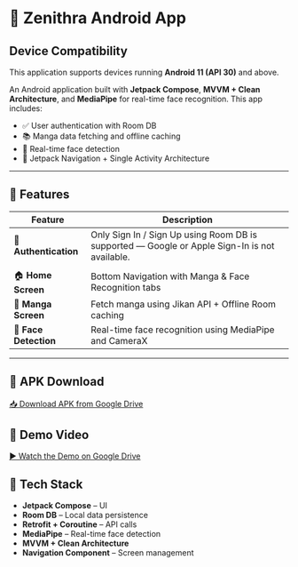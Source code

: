 # 📱 Zenithra Android App

## Device Compatibility

This application supports devices running **Android 11 (API 30)** and above.


An Android application built with **Jetpack Compose**, **MVVM + Clean Architecture**, and **MediaPipe** for real-time face recognition. This app includes:

- ✅ User authentication with Room DB
- 📚 Manga data fetching and offline caching
- 🧠 Real-time face detection
- 🧭 Jetpack Navigation + Single Activity Architecture

---

## 🧩 Features

| Feature                      | Description                                                |
|-----------------------------|------------------------------------------------------------------------------------------------|
| 🔐 **Authentication**       | Only Sign In / Sign Up using Room DB is supported — Google or Apple Sign-In is not available.
                               |
| 🏠 **Home Screen**          | Bottom Navigation with Manga & Face Recognition tabs                                           |
| 📖 **Manga Screen**         | Fetch manga using Jikan API + Offline Room caching                                        |
| 👤 **Face Detection**       | Real-time face recognition using MediaPipe and CameraX                                         |

---

## 🔗 APK Download

[📥 Download APK from Google Drive](https://drive.google.com/file/d/1tP1oqVv3FldMyAeYyL1x10Gf-Vki18Yj/view?usp=sharing)

## 🎥 Demo Video

[▶️ Watch the Demo on Google Drive](https://drive.google.com/file/d/13xubQf9Xo-rfkP1x5utJfJfvqJJsdCo0/view?usp=sharing)


## 🧱 Tech Stack

- **Jetpack Compose** – UI
- **Room DB** – Local data persistence
- **Retrofit + Coroutine** – API calls
- **MediaPipe** – Real-time face detection
- **MVVM + Clean Architecture**
- **Navigation Component** – Screen management
